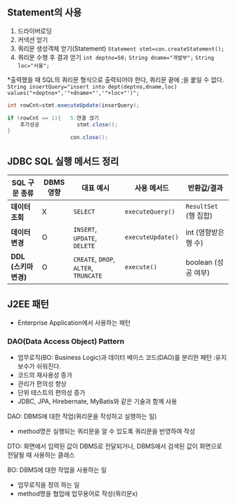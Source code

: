 ## Statement의 사용
1. 드라이버로딩
2. 커넥션 얻기
3. 쿼리문 생성객체 얻기(Statement)
``Statement stmt=con.createStatement();``
4. 쿼리문 수행 후 결과 얻기
``int deptno=50;``
``String dname="개발부";``
``String loc="서울";``

*출력했을 때 SQL의 쿼리문 형식으로 출력되어야 한다, 쿼리문 끝에 ;을 붙일 수 없다.
``String insertQuery="insert into dept(deptno,dname,loc) values("+deptno+",'"+dname+"','"+loc+"')";``

```java
int rowCnt=stmt.executeUpdate(inserQuery);

if (rowCnt == 1){ 	5.연결 끊기
	추가성공			stmt.close();
}
					con.close();
```

## JDBC SQL 실행 메서드 정리

| SQL 구문 종류             | DBMS 영향 | 대표 예시                           | 사용 메서드             | 반환값/결과           |
|----------------------------|-----------|------------------------------------|-------------------------|-----------------------|
| **데이터 조회**            | X         | `SELECT`                           | `executeQuery()`        | `ResultSet` (행 집합) |
| **데이터 변경**            | O         | `INSERT`, `UPDATE`, `DELETE`       | `executeUpdate()`       | int (영향받은 행 수)  |
| **DDL (스키마 변경)**      | O         | `CREATE`, `DROP`, `ALTER`, `TRUNCATE` | `execute()`            | boolean (성공 여부)   |

## J2EE 패턴
- Enterprise Application에서 사용하는 패턴

### DAO(Data Access Object) Pattern
- 업무로직(BO: Business Logic)과 데이터 베이스 코드(DAO)를 분리한 패턴
:유지보수가 쉬워진다. 
- 코드의 재사용성 증가
- 관리가 편의성 향상
- 단위 테스트의 편의성 증가
- JDBC, JPA, Hirebernate, MyBatis와 같은 기술과 함께 사용

DAO: DBMS에 대한 작업(쿼리문을 작성하고 실행하는 일)
- method명은 실행되는 쿼리문을 알 수 있도록 쿼리문을 반영하여 작성

DTO: 화면에서 입력된 값이 DBMS로 전달되거나, DBMS에서 검색된 값이 화면으로 전달될 때 사용하는 클래스

BO: DBMS에 대한 작업을 사용하는 일
- 업무로직을 정의 하는 일
- method명을 협업에 업무용어로 작성(쿼리문x)